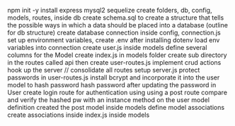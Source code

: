 npm init -y 
install express mysql2 sequelize
create folders, db, config, models, routes, 
inside db create schema.sql to create a structure that tells the possible ways in which a data should be placed into a database (outline for db structure)
create database connection inside config, connection.js
set up environment variables, create .env after installing dotenv
load env variables into connection
create user.js inside models
define several columns for the Model
create index.js in models folder
create sub directory in the routes called api then create user-routes.js
implement crud actions
hook up the server // consolidate all routes
setup server.js
protect passwords in user-routes.js
install bcrypt and incorporate it into the user model to hash password
hash password after updating the password in User
create login route for authentication using using a post route
    compare and verify the hashed pw with an instance method on the user model definition
created the post model inside models
define model associations
    create associations inside index.js inside models
